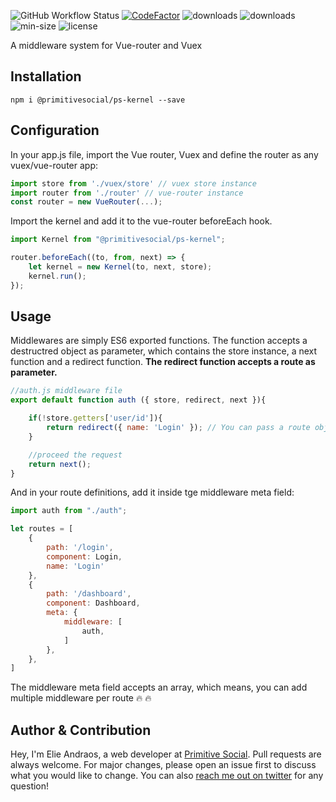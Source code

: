 ![GitHub Workflow Status](https://img.shields.io/github/workflow/status/PrimitiveSocial/ps-kernel/NodeCI)
[![CodeFactor](https://www.codefactor.io/repository/github/primitivesocial/ps-kernel/badge)](https://www.codefactor.io/repository/github/primitivesocial/ps-kernel)
![downloads](https://img.shields.io/npm/dt/@primitivesocial/ps-kernel)
![downloads](https://img.shields.io/npm/v/@primitivesocial/ps-kernel)
![min-size](https://img.shields.io/bundlephobia/min/@primitivesocial/ps-kernel/1.0.0)
![license](https://img.shields.io/github/license/PrimitiveSocial/ps-kernel)

A middleware system for Vue-router and Vuex

## Installation
```
npm i @primitivesocial/ps-kernel --save
```

## Configuration
In your app.js file, import the Vue router, Vuex and define the router as any vuex/vue-router app: 
```js
import store from './vuex/store' // vuex store instance
import router from './router' // vue-router instance
const router = new VueRouter(...);
```

Import the kernel and add it to the vue-router beforeEach hook.
```js
import Kernel from "@primitivesocial/ps-kernel";

router.beforeEach((to, from, next) => {
    let kernel = new Kernel(to, next, store);
    kernel.run();
});
```

## Usage
Middlewares are simply ES6 exported functions. The function accepts a destructred object as parameter, which contains the store instance, a next function and a redirect function. **The redirect function accepts a route as parameter.**

```js
//auth.js middleware file
export default function auth ({ store, redirect, next }){

    if(!store.getters['user/id']){
        return redirect({ name: 'Login' }); // You can pass a route object with parameters: `{ name: 'user', params: { id: userId } }`
    }

    //proceed the request
    return next();
}
```

And in your route definitions, add it inside tge middleware meta field: 
```js
import auth from "./auth";

let routes = [
    {
        path: '/login',
        component: Login,
        name: 'Login'
    },
    {
        path: '/dashboard',
        component: Dashboard,
        meta: {
            middleware: [
                auth,
            ]
        },
    },
]
```

The middleware meta field accepts an array, which means, you can add multiple middleware per route :fire: :fire:

## Author & Contribution
Hey, I'm Elie Andraos, a web developer at [Primitive Social](https://twitter.com/PrimitiveSocial).
Pull requests are always welcome. For major changes, please open an issue first to discuss what you would like to change.
You can also [reach me out on twitter](https://twitter.com/andzilla31) for any question! 